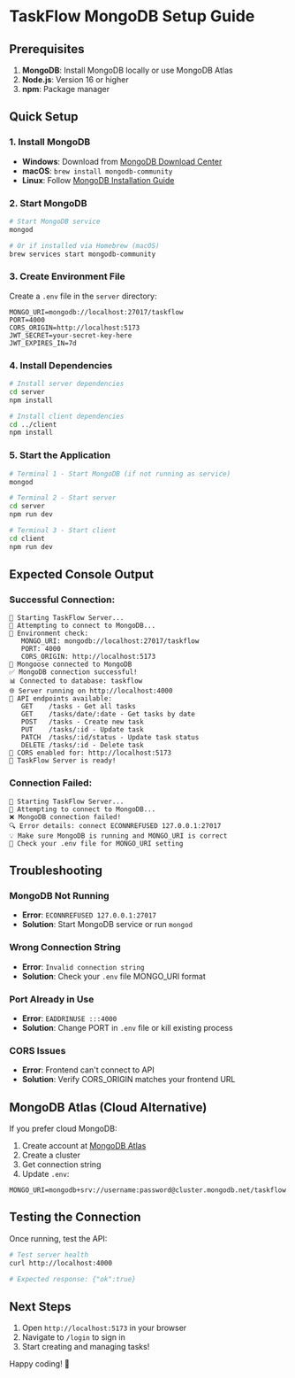 # TaskFlow MongoDB Setup Guide

## Prerequisites
1. **MongoDB**: Install MongoDB locally or use MongoDB Atlas
2. **Node.js**: Version 16 or higher
3. **npm**: Package manager

## Quick Setup

### 1. Install MongoDB
- **Windows**: Download from [MongoDB Download Center](https://www.mongodb.com/try/download/community)
- **macOS**: `brew install mongodb-community`
- **Linux**: Follow [MongoDB Installation Guide](https://docs.mongodb.com/manual/installation/)

### 2. Start MongoDB
```bash
# Start MongoDB service
mongod

# Or if installed via Homebrew (macOS)
brew services start mongodb-community
```

### 3. Create Environment File
Create a `.env` file in the `server` directory:
```env
MONGO_URI=mongodb://localhost:27017/taskflow
PORT=4000
CORS_ORIGIN=http://localhost:5173
JWT_SECRET=your-secret-key-here
JWT_EXPIRES_IN=7d
```

### 4. Install Dependencies
```bash
# Install server dependencies
cd server
npm install

# Install client dependencies
cd ../client
npm install
```

### 5. Start the Application
```bash
# Terminal 1 - Start MongoDB (if not running as service)
mongod

# Terminal 2 - Start server
cd server
npm run dev

# Terminal 3 - Start client
cd client
npm run dev
```

## Expected Console Output

### Successful Connection:
```
🚀 Starting TaskFlow Server...
📡 Attempting to connect to MongoDB...
🔧 Environment check:
   MONGO_URI: mongodb://localhost:27017/taskflow
   PORT: 4000
   CORS_ORIGIN: http://localhost:5173
🔗 Mongoose connected to MongoDB
✅ MongoDB connection successful!
📊 Connected to database: taskflow
🌐 Server running on http://localhost:4000
🎯 API endpoints available:
   GET    /tasks - Get all tasks
   GET    /tasks/date/:date - Get tasks by date
   POST   /tasks - Create new task
   PUT    /tasks/:id - Update task
   PATCH  /tasks/:id/status - Update task status
   DELETE /tasks/:id - Delete task
🔗 CORS enabled for: http://localhost:5173
🎉 TaskFlow Server is ready!
```

### Connection Failed:
```
🚀 Starting TaskFlow Server...
📡 Attempting to connect to MongoDB...
❌ MongoDB connection failed!
🔍 Error details: connect ECONNREFUSED 127.0.0.1:27017
💡 Make sure MongoDB is running and MONGO_URI is correct
📝 Check your .env file for MONGO_URI setting
```

## Troubleshooting

### MongoDB Not Running
- **Error**: `ECONNREFUSED 127.0.0.1:27017`
- **Solution**: Start MongoDB service or run `mongod`

### Wrong Connection String
- **Error**: `Invalid connection string`
- **Solution**: Check your `.env` file MONGO_URI format

### Port Already in Use
- **Error**: `EADDRINUSE :::4000`
- **Solution**: Change PORT in `.env` file or kill existing process

### CORS Issues
- **Error**: Frontend can't connect to API
- **Solution**: Verify CORS_ORIGIN matches your frontend URL

## MongoDB Atlas (Cloud Alternative)

If you prefer cloud MongoDB:

1. Create account at [MongoDB Atlas](https://www.mongodb.com/atlas)
2. Create a cluster
3. Get connection string
4. Update `.env`:
```env
MONGO_URI=mongodb+srv://username:password@cluster.mongodb.net/taskflow
```

## Testing the Connection

Once running, test the API:
```bash
# Test server health
curl http://localhost:4000

# Expected response: {"ok":true}
```

## Next Steps

1. Open `http://localhost:5173` in your browser
2. Navigate to `/login` to sign in
3. Start creating and managing tasks!

Happy coding! 🚀
